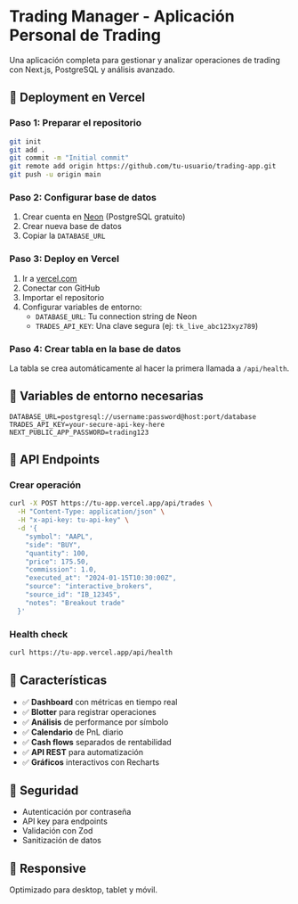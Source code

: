 # Trading Manager - Aplicación Personal de Trading

Una aplicación completa para gestionar y analizar operaciones de trading con Next.js, PostgreSQL y análisis avanzado.

## 🚀 Deployment en Vercel

### Paso 1: Preparar el repositorio
```bash
git init
git add .
git commit -m "Initial commit"
git remote add origin https://github.com/tu-usuario/trading-app.git
git push -u origin main
```

### Paso 2: Configurar base de datos
1. Crear cuenta en [Neon](https://neon.tech) (PostgreSQL gratuito)
2. Crear nueva base de datos
3. Copiar la `DATABASE_URL`

### Paso 3: Deploy en Vercel
1. Ir a [vercel.com](https://vercel.com)
2. Conectar con GitHub
3. Importar el repositorio
4. Configurar variables de entorno:
   - `DATABASE_URL`: Tu connection string de Neon
   - `TRADES_API_KEY`: Una clave segura (ej: `tk_live_abc123xyz789`)

### Paso 4: Crear tabla en la base de datos
La tabla se crea automáticamente al hacer la primera llamada a `/api/health`.

## 🔧 Variables de entorno necesarias

```env
DATABASE_URL=postgresql://username:password@host:port/database
TRADES_API_KEY=your-secure-api-key-here
NEXT_PUBLIC_APP_PASSWORD=trading123
```

## 📡 API Endpoints

### Crear operación
```bash
curl -X POST https://tu-app.vercel.app/api/trades \
  -H "Content-Type: application/json" \
  -H "x-api-key: tu-api-key" \
  -d '{
    "symbol": "AAPL",
    "side": "BUY",
    "quantity": 100,
    "price": 175.50,
    "commission": 1.0,
    "executed_at": "2024-01-15T10:30:00Z",
    "source": "interactive_brokers",
    "source_id": "IB_12345",
    "notes": "Breakout trade"
  }'
```

### Health check
```bash
curl https://tu-app.vercel.app/api/health
```

## 🎯 Características

- ✅ **Dashboard** con métricas en tiempo real
- ✅ **Blotter** para registrar operaciones
- ✅ **Análisis** de performance por símbolo
- ✅ **Calendario** de PnL diario
- ✅ **Cash flows** separados de rentabilidad
- ✅ **API REST** para automatización
- ✅ **Gráficos** interactivos con Recharts

## 🔐 Seguridad

- Autenticación por contraseña
- API key para endpoints
- Validación con Zod
- Sanitización de datos

## 📱 Responsive

Optimizado para desktop, tablet y móvil.